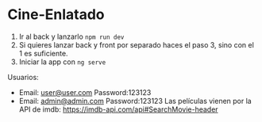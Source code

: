 # Cine-Enlatado
1. Ir al back y lanzarlo ```npm run dev```
2. Si quieres lanzar back y front por separado haces el paso 3, sino con el 1 es suficiente.
3. Iniciar la app con ```ng serve```

Usuarios:
  - Email: user@user.com Password:123123
  - Email: admin@admin.com Password:123123
Las películas vienen por la API de imdb: https://imdb-api.com/api#SearchMovie-header


